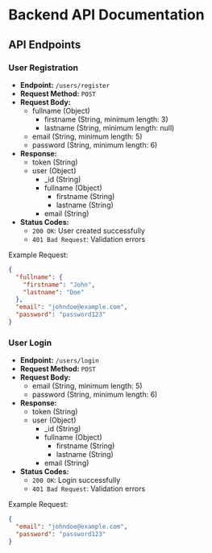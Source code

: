 # Backend API Documentation

## API Endpoints

### User Registration

- **Endpoint:** `/users/register`
- **Request Method:** `POST`
- **Request Body:**
  - fullname (Object)
    - firstname (String, minimum length: 3)
    - lastname (String, minimum length: null)
  - email (String, minimum length: 5)
  - password (String, minimum length: 6)
- **Response:**
  - token (String)
  - user (Object)
    - \_id (String)
    - fullname (Object)
      - firstname (String)
      - lastname (String)
    - email (String)
- **Status Codes:**
  - `200 OK`: User created successfully
  - `401 Bad Request`: Validation errors

Example Request:

```json
{
  "fullname": {
    "firstname": "John",
    "lastname": "Doe"
  },
  "email": "johndoe@example.com",
  "password": "password123"
}
```

### User Login

- **Endpoint:** `/users/login`
- **Request Method:** `POST`
- **Request Body:**
  - email (String, minimum length: 5)
  - password (String, minimum length: 6)
- **Response:**
  - token (String)
  - user (Object)
    - \_id (String)
    - fullname (Object)
      - firstname (String)
      - lastname (String)
    - email (String)
- **Status Codes:**
  - `200 OK`: Login successfully
  - `401 Bad Request`: Validation errors

Example Request:

```json
{
  "email": "johndoe@example.com",
  "password": "password123"
}
```
